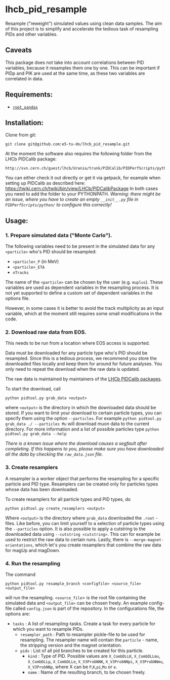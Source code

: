 # lhcb_pid_resample

Resample ("reweight") simulated values using clean data samples.
The aim of this project is to simplify and accelerate the tedious task of resampling PIDs and other variables.

## Caveats

This package does not take into account correlations between PID variables, because it resamples them one by one.
This can be important if PIDp and PIK are used at the same time, as these two variables are correlated in data.

## Requirements:

* [`root_pandas`](https://github.com/ibab/root_pandas)

## Installation:

Clone from git:

    git clone git@github.com:e5-tu-do/lhcb_pid_resample.git

At the moment the software also requires the following folder from the LHCb PIDCalib package:

    http://svn.cern.ch/guest/lhcb/Urania/trunk/PIDCalib/PIDPerfScripts/python/

You can either check it out directly or get it via getpack, for example when setting up PIDCalib as described here: https://twiki.cern.ch/twiki/bin/view/LHCb/PIDCalibPackage
In both cases you need to add the folder to your PYTHONPATH. *Warning: there might be an issue, where you have to create an empty `__init__.py` file in `PIDPerfScripts/python/` to configure this correctly!*

## Usage:

### 1. Prepare simulated data ("Monte Carlo").

The following variables need to be present in the simulated data for any `<particle>` who's PID should be resampled:
* `<particle>_P` (in MeV)
* `<particle>_ETA`
* `nTracks`

The name of the `<particle>` can be chosen by the user (e.g. `muplus`).
These variables are used as dependent variables in the resampling process.
It is not yet supported to define a custom set of dependent variables in the options file.

However, in some cases it is better to avoid the track multiplicity as an input variable, which at the moment still requires some small modifications in the code.

### 2. Download raw data from EOS.

This needs to be run from a location where EOS access is supported.

Data must be downloaded for any particle type who's PID should be resampled. Since this is a tedious process,
we recommend you store the downloaded files locally and keep them for around for future analyses. You only need to
repeat the download when the raw data is updated.

The raw data is maintained by maintainers of the [LHCb PIDCalib packages](https://twiki.cern.ch/twiki/bin/view/LHCb/PIDCalibPackage).

To start the download, call

    python pidtool.py grab_data <output>

where `<output>` is the directory in which the downloaded data should be stored.
If you want to limit your download to certain particle types, you can specify them using the option
`--particles`.
For example `python pidtool.py grab_data ./ --particles Mu` will download muon data to the current directory.
For more information and a list of possible particles type `python pidtool.py grab_data --help`

*There is a known issue where the download causes a segfault after completing. If this happens to you, please make sure you have downloaded all the data by checking the `raw_data.json` file.*

### 3. Create resamplers

A resampler is a worker object that performs the resampling for a specific particle and PID type. Resamplers can be created only for particles types whose data has been downloaded.

To create resamplers for all particle types and PID types, do

    python pidtool.py create_resamplers <output>

Where  `<output>` is the directory where `grab_data` downloaded the `.root` - files. Like before, you can limit yourself to a selection of particle types using the `--particles` option. It is also possible to apply a cutstring to the downloaded data using `--cutstring <cutstring>`. This can for example be used to restrict the raw data to certain runs. Lastly, there is `--merge-magnet-orientations`, which let's you create resamplers that combine the raw data for magUp and magDown. 

### 4. Run the resampling
The command

    python pidtool.py resample_branch <configfile> <source_file> <output_file>

will run the resampling. `<source_file`> is the root file containing the simulated data and `<output_file>` can be chosen freely. An example config-file called `config.json` is part of the repository. In the configurations file, the options are:
* `tasks` : A list of resampling-tasks. Create a task for every particle for which you want to resample PIDs.
  * `resampler_path` : Path to resampler pickle-file to be used for resampling. The resampler name will contain the `particle` - name, the stripping version and the magnet orientation.
  * `pids` : List of all pid branches to be created for this particle.
    * `kind` : Type of PID. Possible values are `X_CombDLLK`, `X_CombDLLmu`, `X_CombDLLp`, `X_CombDLLe`, `X_V3ProbNNK`, `X_V3ProbNNpi`, `X_V3ProbNNmu`, `X_V3ProbNNp`, where X can be `P`,`K`,`pi`,`Mu` or `e`.
    * `name` : Name of the resulting branch, to be chosen freely.

